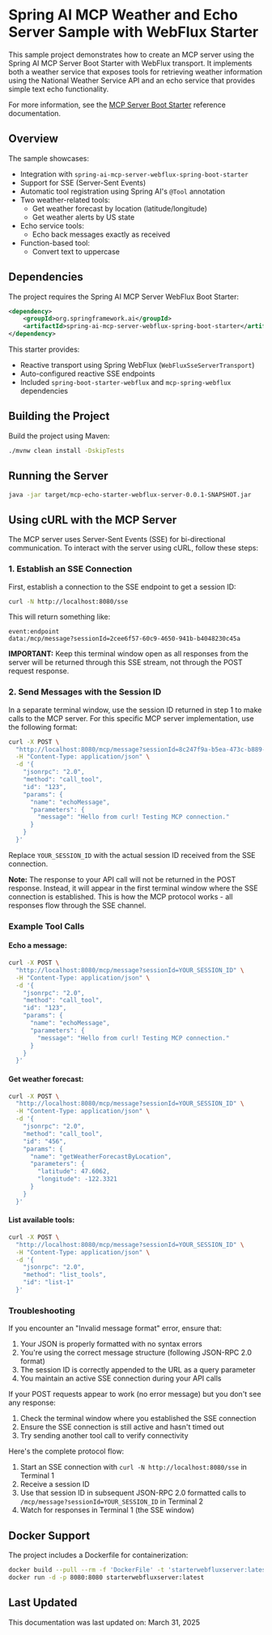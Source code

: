 # Spring AI MCP Weather and Echo Server Sample with WebFlux Starter

This sample project demonstrates how to create an MCP server using the Spring AI MCP Server Boot Starter with WebFlux transport. It implements both a weather service that exposes tools for retrieving weather information using the National Weather Service API and an echo service that provides simple text echo functionality.

For more information, see the [MCP Server Boot Starter](https://docs.spring.io/spring-ai/reference/api/mcp/mcp-server-boot-starter-docs.html) reference documentation.

## Overview

The sample showcases:
- Integration with `spring-ai-mcp-server-webflux-spring-boot-starter`
- Support for SSE (Server-Sent Events)
- Automatic tool registration using Spring AI's `@Tool` annotation
- Two weather-related tools:
  - Get weather forecast by location (latitude/longitude)
  - Get weather alerts by US state
- Echo service tools:
  - Echo back messages exactly as received
- Function-based tool:
  - Convert text to uppercase

## Dependencies

The project requires the Spring AI MCP Server WebFlux Boot Starter:

```xml
<dependency>
    <groupId>org.springframework.ai</groupId>
    <artifactId>spring-ai-mcp-server-webflux-spring-boot-starter</artifactId>
</dependency>
```

This starter provides:
- Reactive transport using Spring WebFlux (`WebFluxSseServerTransport`)
- Auto-configured reactive SSE endpoints
- Included `spring-boot-starter-webflux` and `mcp-spring-webflux` dependencies

## Building the Project

Build the project using Maven:
```bash
./mvnw clean install -DskipTests
```

## Running the Server

```bash
java -jar target/mcp-echo-starter-webflux-server-0.0.1-SNAPSHOT.jar
```

## Using cURL with the MCP Server

The MCP server uses Server-Sent Events (SSE) for bi-directional communication. To interact with the server using cURL, follow these steps:

### 1. Establish an SSE Connection

First, establish a connection to the SSE endpoint to get a session ID:

```bash
curl -N http://localhost:8080/sse
```

This will return something like:

```
event:endpoint
data:/mcp/message?sessionId=2cee6f57-60c9-4650-941b-b4048230c45a
```

**IMPORTANT:** Keep this terminal window open as all responses from the server will be returned through this SSE stream, not through the POST request response.

### 2. Send Messages with the Session ID

In a separate terminal window, use the session ID returned in step 1 to make calls to the MCP server. For this specific MCP server implementation, use the following format:

```bash
curl -X POST \
  "http://localhost:8080/mcp/message?sessionId=8c247f9a-b5ea-473c-b889-42952805266d" \
  -H "Content-Type: application/json" \
  -d '{
    "jsonrpc": "2.0",
    "method": "call_tool",
    "id": "123",
    "params": {
      "name": "echoMessage",
      "parameters": {
        "message": "Hello from curl! Testing MCP connection."
      }
    }
  }'
```

Replace `YOUR_SESSION_ID` with the actual session ID received from the SSE connection.

**Note:** The response to your API call will not be returned in the POST response. Instead, it will appear in the first terminal window where the SSE connection is established. This is how the MCP protocol works - all responses flow through the SSE channel.

### Example Tool Calls

#### Echo a message:

```bash
curl -X POST \
  "http://localhost:8080/mcp/message?sessionId=YOUR_SESSION_ID" \
  -H "Content-Type: application/json" \
  -d '{
    "jsonrpc": "2.0",
    "method": "call_tool",
    "id": "123",
    "params": {
      "name": "echoMessage",
      "parameters": {
        "message": "Hello from curl! Testing MCP connection."
      }
    }
  }'
```

#### Get weather forecast:

```bash
curl -X POST \
  "http://localhost:8080/mcp/message?sessionId=YOUR_SESSION_ID" \
  -H "Content-Type: application/json" \
  -d '{
    "jsonrpc": "2.0",
    "method": "call_tool",
    "id": "456",
    "params": {
      "name": "getWeatherForecastByLocation",
      "parameters": {
        "latitude": 47.6062,
        "longitude": -122.3321
      }
    }
  }'
```

#### List available tools:

```bash
curl -X POST \
  "http://localhost:8080/mcp/message?sessionId=YOUR_SESSION_ID" \
  -H "Content-Type: application/json" \
  -d '{
    "jsonrpc": "2.0",
    "method": "list_tools",
    "id": "list-1"
  }'
```

### Troubleshooting

If you encounter an "Invalid message format" error, ensure that:

1. Your JSON is properly formatted with no syntax errors
2. You're using the correct message structure (following JSON-RPC 2.0 format)
3. The session ID is correctly appended to the URL as a query parameter
4. You maintain an active SSE connection during your API calls

If your POST requests appear to work (no error message) but you don't see any response:
1. Check the terminal window where you established the SSE connection
2. Ensure the SSE connection is still active and hasn't timed out
3. Try sending another tool call to verify connectivity

Here's the complete protocol flow:

1. Start an SSE connection with `curl -N http://localhost:8080/sse` in Terminal 1
2. Receive a session ID
3. Use that session ID in subsequent JSON-RPC 2.0 formatted calls to `/mcp/message?sessionId=YOUR_SESSION_ID` in Terminal 2
4. Watch for responses in Terminal 1 (the SSE window)

## Docker Support

The project includes a Dockerfile for containerization:

```bash
docker build --pull --rm -f 'DockerFile' -t 'starterwebfluxserver:latest' '.' 
docker run -d -p 8080:8080 starterwebfluxserver:latest
```

## Last Updated

This documentation was last updated on: March 31, 2025
